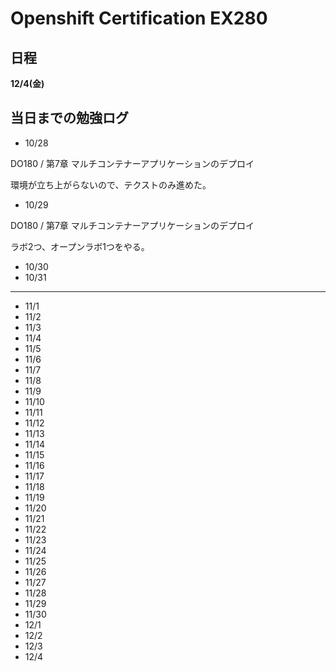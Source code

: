 # Openshift Certification EX280

## 日程

**12/4(金)**

## 当日までの勉強ログ

- 10/28

DO180 / 第7章 マルチコンテナーアプリケーションのデプロイ

環境が立ち上がらないので、テクストのみ進めた。

- 10/29

DO180 / 第7章 マルチコンテナーアプリケーションのデプロイ

ラボ2つ、オープンラボ1つをやる。

- 10/30
- 10/31

---

- 11/1
- 11/2 
- 11/3
- 11/4
- 11/5
- 11/6
- 11/7
- 11/8
- 11/9
- 11/10
- 11/11
- 11/12
- 11/13
- 11/14
- 11/15
- 11/16
- 11/17
- 11/18
- 11/19
- 11/20
- 11/21
- 11/22
- 11/23
- 11/24
- 11/25
- 11/26
- 11/27
- 11/28
- 11/29
- 11/30
- 12/1
- 12/2
- 12/3
- 12/4